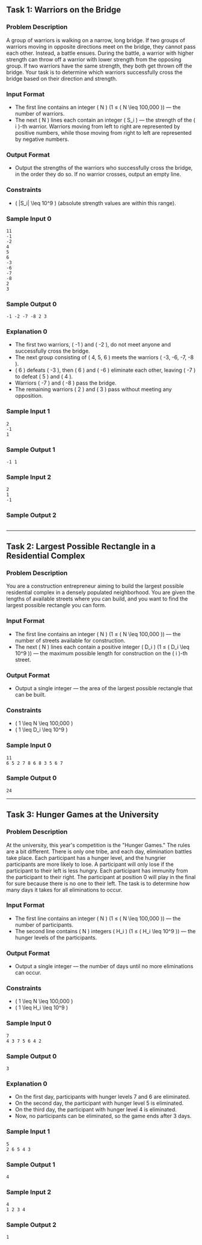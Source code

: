 
## Task 1: Warriors on the Bridge

### Problem Description
A group of warriors is walking on a narrow, long bridge. If two groups of warriors moving in opposite directions meet on the bridge, they cannot pass each other. Instead, a battle ensues. During the battle, a warrior with higher strength can throw off a warrior with lower strength from the opposing group. If two warriors have the same strength, they both get thrown off the bridge. Your task is to determine which warriors successfully cross the bridge based on their direction and strength.

### Input Format
- The first line contains an integer \( N \) (1 ≤ \( N \leq 100,000 \)) — the number of warriors.
- The next \( N \) lines each contain an integer \( S_i \) — the strength of the \( i \)-th warrior. Warriors moving from left to right are represented by positive numbers, while those moving from right to left are represented by negative numbers.

### Output Format
- Output the strengths of the warriors who successfully cross the bridge, in the order they do so. If no warrior crosses, output an empty line.

### Constraints
- \( |S_i| \leq 10^9 \) (absolute strength values are within this range).

### Sample Input 0
```
11
-1
-2
4
5
6
-3
-6
-7
-8
2
3
```

### Sample Output 0
```
-1 -2 -7 -8 2 3
```

### Explanation 0
- The first two warriors, \( -1 \) and \( -2 \), do not meet anyone and successfully cross the bridge.
- The next group consisting of \( 4, 5, 6 \) meets the warriors \( -3, -6, -7, -8 \). 
- \( 6 \) defeats \( -3 \), then \( 6 \) and \( -6 \) eliminate each other, leaving \( -7 \) to defeat \( 5 \) and \( 4 \).
- Warriors \( -7 \) and \( -8 \) pass the bridge.
- The remaining warriors \( 2 \) and \( 3 \) pass without meeting any opposition.

### Sample Input 1
```
2
-1
1
```

### Sample Output 1
```
-1 1
```

### Sample Input 2
```
2
1
-1
```

### Sample Output 2
```
```

---

## Task 2: Largest Possible Rectangle in a Residential Complex

### Problem Description
You are a construction entrepreneur aiming to build the largest possible residential complex in a densely populated neighborhood. You are given the lengths of available streets where you can build, and you want to find the largest possible rectangle you can form.

### Input Format
- The first line contains an integer \( N \) (1 ≤ \( N \leq 100,000 \)) — the number of streets available for construction.
- The next \( N \) lines each contain a positive integer \( D_i \) (1 ≤ \( D_i \leq 10^9 \)) — the maximum possible length for construction on the \( i \)-th street.

### Output Format
- Output a single integer — the area of the largest possible rectangle that can be built.

### Constraints
- \( 1 \leq N \leq 100,000 \)
- \( 1 \leq D_i \leq 10^9 \)

### Sample Input 0
```
11
6 5 2 7 8 6 8 3 5 6 7
```

### Sample Output 0
```
24
```

---

## Task 3: Hunger Games at the University

### Problem Description
At the university, this year's competition is the "Hunger Games." The rules are a bit different. There is only one tribe, and each day, elimination battles take place. Each participant has a hunger level, and the hungrier participants are more likely to lose. A participant will only lose if the participant to their left is less hungry. Each participant has immunity from the participant to their right. The participant at position 0 will play in the final for sure because there is no one to their left. The task is to determine how many days it takes for all eliminations to occur.

### Input Format
- The first line contains an integer \( N \) (1 ≤ \( N \leq 100,000 \)) — the number of participants.
- The second line contains \( N \) integers \( H_i \) (1 ≤ \( H_i \leq 10^9 \)) — the hunger levels of the participants.

### Output Format
- Output a single integer — the number of days until no more eliminations can occur.

### Constraints
- \( 1 \leq N \leq 100,000 \)
- \( 1 \leq H_i \leq 10^9 \)

### Sample Input 0
```
7
4 3 7 5 6 4 2
```

### Sample Output 0
```
3
```

### Explanation 0
- On the first day, participants with hunger levels 7 and 6 are eliminated.
- On the second day, the participant with hunger level 5 is eliminated.
- On the third day, the participant with hunger level 4 is eliminated.
- Now, no participants can be eliminated, so the game ends after 3 days.

### Sample Input 1
```
5
2 6 5 4 3
```

### Sample Output 1
```
4
```

### Sample Input 2
```
4
1 2 3 4
```

### Sample Output 2
```
1
```

